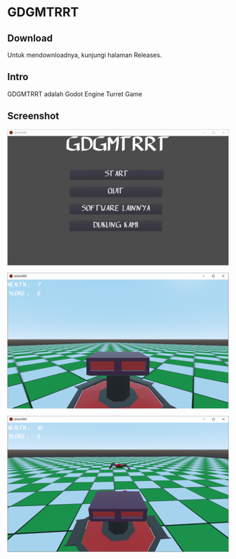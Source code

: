 # GDGMTRRT

## Download

Untuk mendownloadnya, kunjungi halaman Releases.

## Intro

GDGMTRRT adalah Godot Engine Turret Game

## Screenshot

![ScreenShot](.readme-assets/GDGMTRRT1.png?raw=true)

![ScreenShot](.readme-assets/GDGMTRRT2.png?raw=true)

![ScreenShot](.readme-assets/GDGMTRRT3.png?raw=true)
